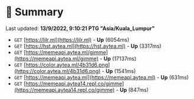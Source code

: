 # 📖 Summary
Last updated: **13/9/2022, 9:10:21 PTG "Asia/Kuala_Lumpur"**

- `GET` [https://lilr.ml](https://lilr.ml) - **Up** (6054ms)
- `GET` [https://hst.aytea.ml](https://hst.aytea.ml) - **Up** (3317ms)
- `GET` [https://memeapi.aytea.ml/gimme](https://memeapi.aytea.ml/gimme) - **Up** (17137ms)
- `GET` [https://color.aytea.ml/4b31d6.png](https://color.aytea.ml/4b31d6.png) - **Up** (1541ms)
- `GET` [https://memeapi.aytea.ml](https://memeapi.aytea.ml) - **Up** (631ms)
- `GET` [https://memeapi.aytea14.repl.co/gimme](https://memeapi.aytea14.repl.co/gimme) - **Up** (847ms)
